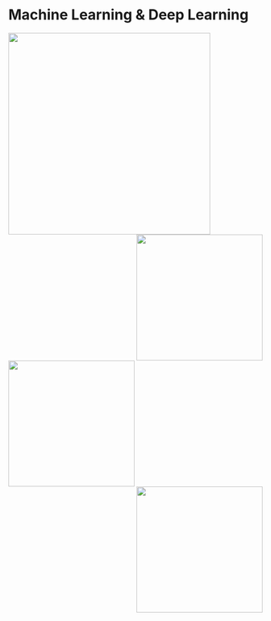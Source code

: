 # Machine Learning & Deep Learning


<div align="left">
  <img width="400px" src="https://www.tensorflow.org/images/tf_logo_horizontal.png">
</div>

<div align="right">
  <img width="250px" src="https://upload.wikimedia.org/wikipedia/commons/thumb/c/c6/PyTorch_logo_black.svg/2560px-PyTorch_logo_black.svg.png">
</div>

<div align="left">
  <img width="250px" src="https://upload.wikimedia.org/wikipedia/commons/thumb/0/05/Scikit_learn_logo_small.svg/2560px-Scikit_learn_logo_small.svg.png">
</div>


<div align="right">
  <img width="250px" src="https://upload.wikimedia.org/wikipedia/commons/thumb/e/ed/Pandas_logo.svg/2560px-Pandas_logo.svg.png">
</div>


